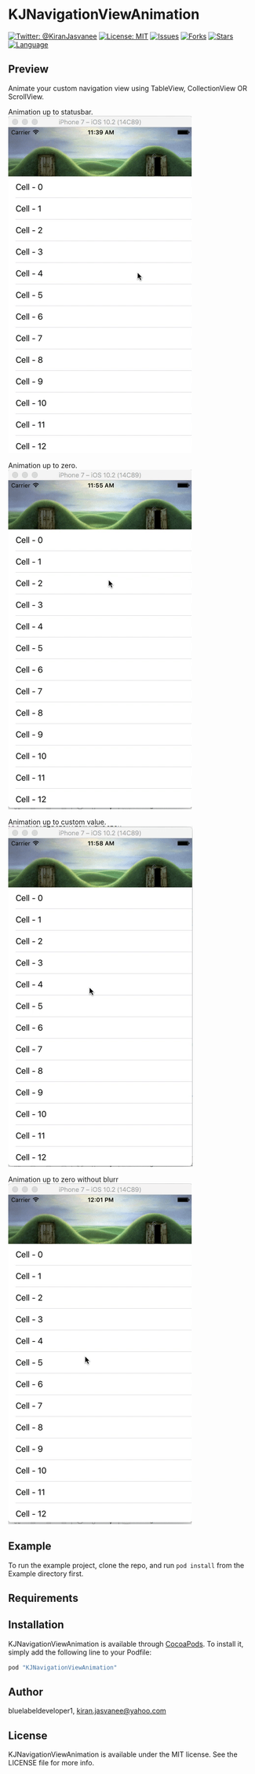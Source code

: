 # KJNavigationViewAnimation

[![Twitter: @KiranJasvanee](https://img.shields.io/badge/contact-@kiranjasvanee-blue.svg?style=flat)](https://twitter.com/Kiranjasvanee)
[![License: MIT](https://img.shields.io/badge/license-MIT-blue.svg?style=flat)](https://github.com/KiranJasvanee/KJNavigationViewAnimation/blob/master/LICENSE)
[![Issues](https://img.shields.io/github/issues/KiranJasvanee/KJNavigationViewAnimation.svg)](https://github.com/KiranJasvanee/KJNavigationViewAnimation/issues)
[![Forks](https://img.shields.io/github/forks/KiranJasvanee/KJNavigationViewAnimation.svg)](https://github.com/KiranJasvanee/KJNavigationViewAnimation)
[![Stars](https://img.shields.io/github/stars/KiranJasvanee/KJNavigationViewAnimation.svg)](https://github.com/KiranJasvanee/KJNavigationViewAnimation)
[![Language](https://img.shields.io/badge/Language-Swift-yellow.svg)](https://github.com/KiranJasvanee/KJNavigationViewAnimation)

## Preview
Animate your custom navigation view using TableView, CollectionView OR ScrollView.

Animation up to statusbar.
![KJNavigationViewAnimation](Gifs/Animate_Upto_Statusbar.gif)  

Animation up to zero.
![KJNavigationViewAnimation](Gifs/Animate_Upto_Zero.gif)

Animation up to custom value.
![KJNavigationViewAnimation](Gifs/Animate_Upto_Custom.gif)

Animation up to zero without blurr
![KJNavigationViewAnimation](Gifs/Animate_WithoutBlurr_Upto_Statusbar.gif)

## Example

To run the example project, clone the repo, and run `pod install` from the Example directory first.

## Requirements

## Installation

KJNavigationViewAnimation is available through [CocoaPods](http://cocoapods.org). To install
it, simply add the following line to your Podfile:

```ruby
pod "KJNavigationViewAnimation"
```

## Author

bluelabeldeveloper1, kiran.jasvanee@yahoo.com

## License

KJNavigationViewAnimation is available under the MIT license. See the LICENSE file for more info.

